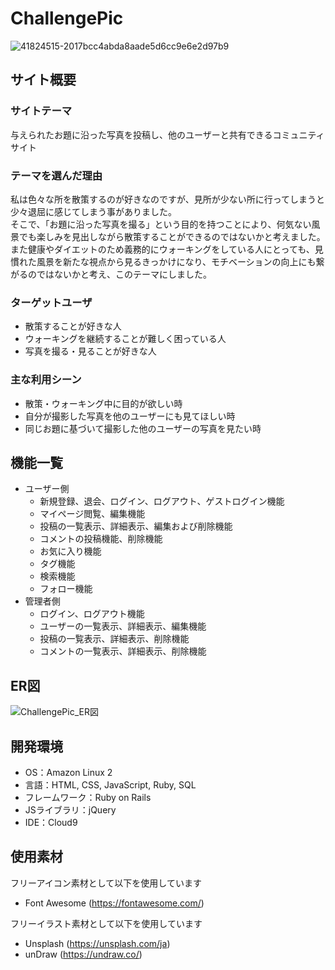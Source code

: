 # ChallengePic
![41824515-2017bcc4abda8aade5d6cc9e6e2d97b9](https://github.com/NunoH4/ChallengePic/assets/132256457/357ac17f-21f3-4f7d-b2cf-bee5a4a76644)

## サイト概要

### サイトテーマ
与えられたお題に沿った写真を投稿し、他のユーザーと共有できるコミュニティサイト

### テーマを選んだ理由
私は色々な所を散策するのが好きなのですが、見所が少ない所に行ってしまうと少々退屈に感じてしまう事がありました。  
そこで、「お題に沿った写真を撮る」という目的を持つことにより、何気ない風景でも楽しみを見出しながら散策することができるのではないかと考えました。  
また健康やダイエットのため義務的にウォーキングをしている人にとっても、見慣れた風景を新たな視点から見るきっかけになり、モチベーションの向上にも繋がるのではないかと考え、このテーマにしました。

### ターゲットユーザ
- 散策することが好きな人
- ウォーキングを継続することが難しく困っている人
- 写真を撮る・見ることが好きな人

### 主な利用シーン
- 散策・ウォーキング中に目的が欲しい時
- 自分が撮影した写真を他のユーザーにも見てほしい時
- 同じお題に基づいて撮影した他のユーザーの写真を見たい時

## 機能一覧
- ユーザー側
  - 新規登録、退会、ログイン、ログアウト、ゲストログイン機能
  - マイページ閲覧、編集機能
  - 投稿の一覧表示、詳細表示、編集および削除機能
  - コメントの投稿機能、削除機能
  - お気に入り機能
  - タグ機能
  - 検索機能
  - フォロー機能
- 管理者側
  - ログイン、ログアウト機能
  - ユーザーの一覧表示、詳細表示、編集機能
  - 投稿の一覧表示、詳細表示、削除機能
  - コメントの一覧表示、詳細表示、削除機能

## ER図
![ChallengePic_ER図](https://github.com/NunoH4/ChallengePic/assets/132256457/957b7e56-4a60-4d1d-a2ea-319f3b602569)

## 開発環境
- OS：Amazon Linux 2
- 言語：HTML, CSS, JavaScript, Ruby, SQL
- フレームワーク：Ruby on Rails
- JSライブラリ：jQuery
- IDE：Cloud9

## 使用素材
フリーアイコン素材として以下を使用しています
- Font Awesome (https://fontawesome.com/)

フリーイラスト素材として以下を使用しています
- Unsplash (https://unsplash.com/ja)
- unDraw (https://undraw.co/)
